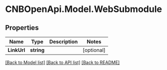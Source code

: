 # CNBOpenApi.Model.WebSubmodule

## Properties

Name | Type | Description | Notes
------------ | ------------- | ------------- | -------------
**LinkUrl** | **string** |  | [optional] 

[[Back to Model list]](../../README.md#documentation-for-models) [[Back to API list]](../../README.md#documentation-for-api-endpoints) [[Back to README]](../../README.md)

